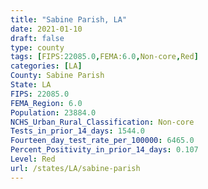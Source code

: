 ```yaml
---
title: "Sabine Parish, LA"
date: 2021-01-10
draft: false
type: county
tags: [FIPS:22085.0,FEMA:6.0,Non-core,Red]
categories: [LA]
County: Sabine Parish
State: LA
FIPS: 22085.0
FEMA_Region: 6.0
Population: 23884.0
NCHS_Urban_Rural_Classification: Non-core
Tests_in_prior_14_days: 1544.0
Fourteen_day_test_rate_per_100000: 6465.0
Percent_Positivity_in_prior_14_days: 0.107
Level: Red
url: /states/LA/sabine-parish
---
```



